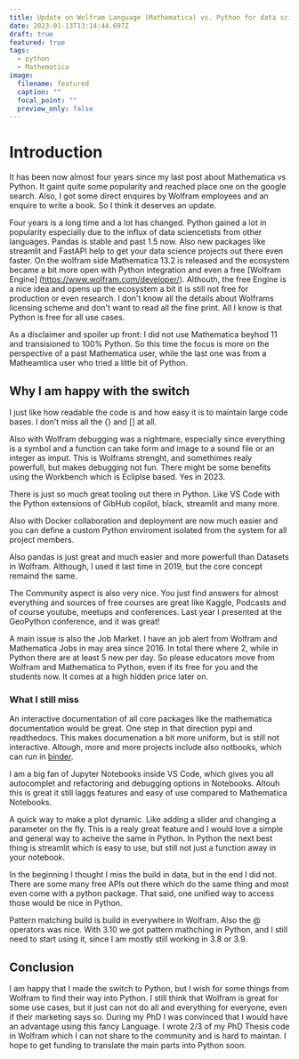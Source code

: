 ```yaml
---
title: Update on Wolfram Language (Mathematica) vs. Python for data science projects
date: 2023-01-13T13:14:44.697Z
draft: true
featured: true
tags:
  - python
  - Mathematica
image:
  filename: featured
  caption: ""
  focal_point: ""
  preview_only: false
---
```


# Introduction

It has been now almost four years since my last post about Mathematica vs Python. It gaint quite some popularity and reached place one on the google search. Also, I got some direct enquires by Wolfram employees and an enquire to write a book. So I think it deserves an update.

Four years is a long time and a lot has changed. Python gained a lot in popularity especially due to the influx of data sciencetists from other languages. Pandas is stable and past 1.5 now.  Also new packages like streamlit and FastAPI help to get your data science projects out there even faster. On the wolfram side Mathematica 13.2 is released and the ecosystem became a bit more open with Python integration and even a free [Wolfram Engine] (https://www.wolfram.com/developer/). Althouth, the free Engine is a nice idea and opens up the ecosystem a bit it is still not free for production or even research. I don't know all the details about Wolframs licensing scheme and don't want to read all the fine print. All I know is that Python is free for all use cases. 

As a disclaimer and spoiler up front: I did not use Mathematica beyhod 11 and transisioned to 100% Python. So this time the focus is more on the perspective of a past Mathematica user, while the last one was from a Matheamtica user who tried a little bit of Python.

## Why I am happy with the switch

I just like how readable the code is and how easy it is to maintain large code bases. I don't miss all the {} and [] at all. 

Also with Wolfram debugging was a nightmare, especially since everything is a symbol and a function can take form and image to a sound file or an integer as imput. This is Wolframs strenght, and somethimes realy powerfull, but makes debugging not fun. There might be some benefits using the Workbench which is Ecliplse based. Yes in 2023.

There is just so much great tooling out there in Python. Like VS Code with the Python extensions of GibHub copilot, black, streamlit and many more.

Also with Docker collaboration and deployment are now much easier and you can define a custom Python enviroment isolated from the system for all project members.

Also pandas is just great and much easier and more powerfull than Datasets in Wolfram. Although, I used it last time in 2019, but the core concept remaind the same.

The Community aspect is also very nice. You just find answers for almost everything and sources of free courses are great like Kaggle, Podcasts and of course youtube, meetups and conferences. Last year I presented at the GeoPython conference, and it was great!

A main issue is also the Job Market. I have an job alert from Wolfram and Mathematica Jobs in may area since 2016. In total there where 2, while in Python there are at least 5 new per day. So please educators move from Wolfram and Mathematica to Python, even if its free for you and the students now. It comes at a high hidden price later on. 

### What I still miss

An interactive documentation of all core packages like the mathematica documentation would be great. One step in that direction pypi and readthedocs. This makes documenation a bit more uniform, but is still not interactive. Altough, more and more projects include also notbooks, which can run in [binder](http://mybinder.org).

 I am a big fan of Jupyter Notebooks inside VS Code, which gives you all autocomplet and refactoring and debugging options in Notebooks. Altouh this is great it still laggs features and easy of use compared to Mathematica Notebooks.

A quick way to make a plot dynamic. Like adding a slider and changing a parameter on the fly. This is a realy great feature and I would love a simple and general way to acheive the same in Python. In Python the next best thing is streamlit which is easy to use, but still not just a function away in your notebook.

In the beginning I thought I miss the build in data, but in the end I did not. There are some many free APIs out there which do the same thing and most even come with a python package. That said, one unified way to access those would be nice in Python.

Pattern matching build is build in everywhere in Wolfram. Also the @ operators was nice. With 3.10 we got pattern mathching in Python, and I still need to start using it, since I am mostly still working in 3.8 or 3.9.

## Conclusion

I am happy that I made the switch to Python, but I wish for some things from Wolfram to find their way into Python. I still think that Wolfram is great for some use cases, but it just can not do all and everything for everyone, even if their marketing says so. During my PhD I was convinced that I would have an advantage using this fancy Language. I wrote 2/3 of my PhD Thesis code in Wolfram which I can not share to the community and is hard to maintan. I hope to get funding to translate the main parts into Python soon. 
